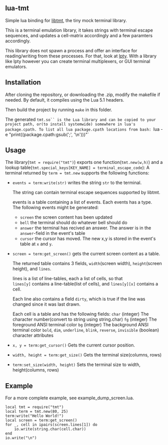 lua-tmt
-------

Simple lua binding for [libtmt](https://github.com/deadpixi/libtmt), the tiny mock terminal library.

This is a terminal emulation library, it takes strings with terminal escape sequences, and updates a cell-matrix accordingly and a few paramters accordingly.

This library does not spawn a process and offer an interface for reading/writing from these processes. For that, look at [lpty](http://tset.de/lpty/index.html).
With a library like lpty however you can create terminal multiplexers, or GUI terminal emulators.  



Installation
------------

After cloning the repository, or downloading the .zip, modify the makefile if needed. By default, it compiles using the Lua 5.1 headers.

Then build the project by running `make` in this folder.

The generated `tmt.so`` is the Lua library and can be copied to your project path, or(to install systemwide) somewhere in lua's package.cpath.
To list all lua package.cpath locations from bash: `lua -e "print((package.cpath:gsub(';', '\n')))"`  



Usage
-----

The library(`tmt = require("tmt")`) exports one function(`tmt.new(w,h)`) and a lookup table(`tmt.special_keys[KEY_NAME] = terminal_escape_code`):
A terminal returned by `term = tmt.new` supports the following functions:


* `events = term:write(str)` writes the string `str` to the terminal.

   The string can contain terminal escape sequences supported by libtmt.

   events is a table containing a list of events. Each events has a type.  
   The following events might be generated:

   * `screen` the screen content has been updated
   * `bell` the terminal should do whatever bell should do
   * `answer` the terminal has recived an answer. The answer is in the `answer`-field in the event's table
   * `cursor` the cursor has moved. The new x,y is stored in the event's table at `x` and `y`.


* `screen = term:get_screen()` gets the current screen content as a table.

   The returned table contains 3 fields, `width`(screen width), `height`(screen height), and `lines`.

   lines is a list of line-tables, each a list of cells, so that  
   `lines[y]` contains a line-table(list of cells), and
   `lines[y][x]` contains a cell.

   Each line also contains a field `dirty`, which is true if the line was changed since it was last drawn.

   Each cell is a table and has the following fields:
   `char` (integer) The character number(convert to string using string.char)
   `fg` (integer) The foreground ANSI terminal color
   `bg` (integer) The background ANSI terminal color
   `bold`, `dim`, `underline`, `blink`, `reverse`, `invisible` (boolean) character attributes


* `x, y = term:get_cursor()` Gets the current cursor position.


* `width, height = term:get_size()` Gets the terminal size(columns, rows)


* `term:set_size(width, height)` Sets the terminal size to width, height(columns, rows)



Example
-------

For a more complete example, see example_dump_screen.lua.


```
local tmt = require("tmt")
local term = tmt.new(80, 25)
term:write("Hello World!")
local screen = term:get_screen()
for _, cell in ipairs(screen.lines[1]) do
	io.write(string.char(cell.char))
end
io.write("\n")
```

